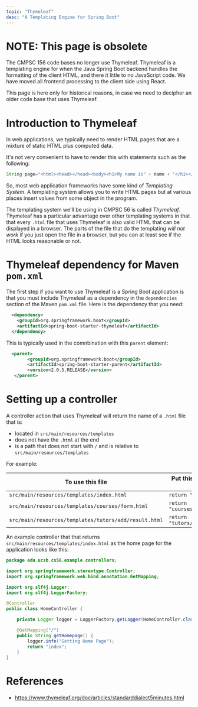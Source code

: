 ```yaml
---
topic: "Thymeleaf"
desc: "A Templating Engine for Spring Boot"
---
```


# NOTE: This page is obsolete

The CMPSC 156 code bases no longer use Thymeleaf.  Thymeleaf is a templating engine for when the Java Spring Boot backend handles the formatting of the client HTML, and there it little to no JavaScript code.   We have moved all frontend processing to the client side using React.

This page is here only for historical reasons, in case we need to decipher an older code base that uses Thymeleaf.

# Introduction to Thymeleaf

In web applications, we typically need to render HTML pages that are a mixture of static HTML plus computed data.

It's not very convenient to have to render this with statements such as the following:

```java
String page="<html><head></head><body><h1>My name is" + name + "</h1></body></html>";
```

So, most web application frameworks have some kind of *Templating System*.   A templating system allows you to write HTML pages but at various places insert values from some object in the program.   

The templating system we'll be using in CMPSC 56 is called *Thymeleaf*.  Thymeleaf  has a particular advantage over other templating systems in that that every `.html` file that uses Thymeleaf is also valid HTML that can be displayed in a browser.   The parts of the file that do the templating *will not work* if you just open the file in a browser, but you can at least see if the HTML looks reasonable or not.

# Thymeleaf dependency for Maven `pom.xml`

The first step if you want to use Thymeleaf is a Spring Boot application is that you must include Thymeleaf as a dependency in the `dependencies` section of the Maven `pom.xml` file.  Here is the dependency that you need:

```xml
  <dependency>
    <groupId>org.springframework.boot</groupId>
    <artifactId>spring-boot-starter-thymeleaf</artifactId>
  </dependency>
```

This is typically used in the comnbination with this `parent` element:

```xml
  <parent>
        <groupId>org.springframework.boot</groupId>
        <artifactId>spring-boot-starter-parent</artifactId>
        <version>2.0.5.RELEASE</version>
   </parent>
```

# Setting up a controller

A controller action that uses Thymeleaf will return the name of a `.html` file that is:
* located in `src/main/resources/templates`
* does not have the `.html` at the end
* is a path that does not start with `/` and is relative to  `src/main/resources/templates`

For example:

| To use this file | Put this in the Java code |
|------------------|---------------------------|
| `src/main/resources/templates/index.html` | `return "index";` |
| `src/main/resources/templates/courses/form.html` | `return "courses/form";` |
| `src/main/resources/templates/tutors/add/result.html` | `return "tutors/add/result";` |

An example controller that that returns `src/main/resources/templates/index.html` as the home page for the application looks like this:

```java
package edu.ucsb.cs56.example.controllers;

import org.springframework.stereotype.Controller;
import org.springframework.web.bind.annotation.GetMapping;

import org.slf4j.Logger;
import org.slf4j.LoggerFactory;

@Controller
public class HomeController {

    private Logger logger = LoggerFactory.getLogger(HomeController.class);

    @GetMapping("/")
    public String getHomepage() {
        logger.info("Getting Home Page");
        return "index";
    }
}

```



# References

* <https://www.thymeleaf.org/doc/articles/standarddialect5minutes.html>
